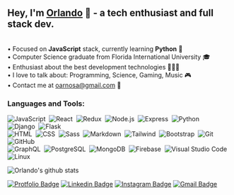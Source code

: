 ## Hey, I'm [Orlando](https://orlandoarnosa.com) 👋 - a tech enthusiast and full stack dev.

<br/>• Focused on **JavaScript** stack, currently learning **Python** 🐍
<br/>• Computer Science graduate from Florida International University 🎓
<br/>• Enthusiast about the best development technologies 👩🏻‍💻
<br/>• I love to talk about: Programming, Science, Gaming, Music 🎮
<br/>• Contact me at oarnosa@gmail.com 💌

### Languages and Tools:

![JavaScript](https://img.shields.io/badge/-JavaScript-eee?style=flat&logo=javascript)&nbsp;
![React](https://img.shields.io/badge/-React-eee?style=flat&logo=react)&nbsp;
![Redux](https://img.shields.io/badge/-Redux-eee?style=flat&logo=redux&logoColor=764abc)&nbsp;
![Node.js](https://img.shields.io/badge/-Node.js-eee?style=flat&logo=node.js)&nbsp;
![Express](https://img.shields.io/badge/-Express-eee?style=flat&logo=express)&nbsp;
![Python](https://img.shields.io/badge/-Python-eee?style=flat&logo=python)&nbsp;
![Django](https://img.shields.io/badge/-Django-eee?style=flat&logo=django&logoColor=092E20)&nbsp;
![Flask](https://img.shields.io/badge/-Flask-eee?style=flat&logo=flask&logoColor=black)\
![HTML](https://img.shields.io/badge/-HTML-eee?style=flat&logo=HTML5)&nbsp;
![CSS](https://img.shields.io/badge/-CSS-eee?style=flat&logo=CSS3&logoColor=1572B6)&nbsp;
![Sass](https://img.shields.io/badge/-Sass-eee?style=flat&logo=SASS&logoColor=bf4080)&nbsp;
![Markdown](https://img.shields.io/badge/-Markdown-eee?style=flat&logo=markdown&logoColor=343a40)&nbsp;
![Tailwind](https://img.shields.io/badge/-Tailwind%20CSS-eee?style=flat&logo=tailwind%20css)&nbsp;
![Bootstrap](https://img.shields.io/badge/-Bootstrap-eee?style=flat&logo=bootstrap&logoColor=563D7C)&nbsp;
![Git](https://img.shields.io/badge/-Git-eee?style=flat&logo=git)&nbsp;
![GitHub](https://img.shields.io/badge/-GitHub-eee?style=flat&logo=github&logoColor=black)\
![GraphQL](https://img.shields.io/badge/-GraphQL-eee?style=flat&logo=GraphQL&logoColor=bf4080)&nbsp;
![PostgreSQL](https://img.shields.io/badge/-PostgreSQL-eee?style=flat&logo=postgresql&logoColor=336791)&nbsp;
![MongoDB](https://img.shields.io/badge/-MongoDB-eee?style=flat&logo=mongodb)&nbsp;
![Firebase](https://img.shields.io/badge/-Firebase-eee?style=flat&logo=firebase)&nbsp;
![Visual Studio Code](https://img.shields.io/badge/-Visual%20Studio%20Code-eee?style=flat&logo=visual-studio-code&logoColor=007ACC)
![Linux](https://img.shields.io/badge/-Linux-eee?style=flat&logo=linux)&nbsp;
<br/>

![Orlando's github stats](https://github-readme-stats.vercel.app/api?username=oarnosa&show_icons=true&hide=issues&count_private=true&include_all_commits=1)
<br/>

[![Protfolio Badge](https://img.shields.io/badge/-orlandoarnosa.com-eee?style=flat-square&logo=Google%20Chrome&logoColor=white&labelColor=15847D&link=https://orlandoarnosa.com)](https://orlandoarnosa.com)
[![Linkedin Badge](https://img.shields.io/badge/-/in/oarnosa-eee?style=flat-square&logo=linkedin&logoColor=white&labelColor=blue&link=https://www.linkedin.com/in/oarnosa/)](https://www.linkedin.com/in/oarnosa/)
[![Instagram Badge](https://img.shields.io/badge/-@arno__lando-eee?style=flat-square&logo=instagram&logoColor=white&labelColor=E1306C&link=https://www.linkedin.com/in/oarnosa/)](https://instagram.com/arno_lando)
[![Gmail Badge](https://img.shields.io/badge/-oarnosa@gmail.com-eee?style=flat-square&logo=Gmail&logoColor=white&labelColor=red&link=mailto:oarnosa@gmail.com)](mailto:oarnosa@gmail.com)
